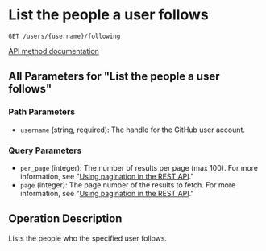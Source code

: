 # List the people a user follows

`GET /users/{username}/following`

[API method documentation](https://docs.github.com/rest/users/followers#list-the-people-a-user-follows)

## All Parameters for "List the people a user follows"

### Path Parameters

- `username` (string, required): The handle for the GitHub user account.
### Query Parameters

- `per_page` (integer): The number of results per page (max 100). For more information, see "[Using pagination in the REST API](https://docs.github.com/rest/using-the-rest-api/using-pagination-in-the-rest-api)."
- `page` (integer): The page number of the results to fetch. For more information, see "[Using pagination in the REST API](https://docs.github.com/rest/using-the-rest-api/using-pagination-in-the-rest-api)."

## Operation Description

Lists the people who the specified user follows.

